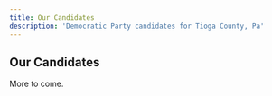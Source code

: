 ```yaml
---
title: Our Candidates
description: 'Democratic Party candidates for Tioga County, Pa'
---
```


## Our Candidates

More to come.
